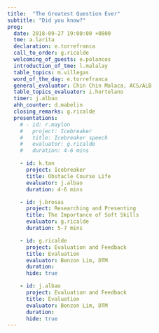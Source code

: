 ```yaml
---
title:  "The Greatest Question Ever"
subtitle: "Did you know?"
prog: 
  date: 2018-09-27 19:00:00 +0800
  tme: a.larita
  declaration: e.torrefranca
  call_to_order: g.ricalde
  welcoming_of_guests: e.polancos
  introduction_of_tme: l.malalay
  table_topics: m.villegas
  word_of_the_day: e.torrefranca
  general_evaluator: Chin Chin Malaca, ACS/ALB
  table_topics_evaluator: i.hortelano
  timer: j.albao
  ahh_counter: d.mabelin
  closing_remarks: g.ricalde
  presentations:
    # - id: r.maylon
    #   project: Icebreaker
    #   title: Icebreaker speech
    #   evaluator: g.ricalde
    #   duration: 4-6 mins

    - id: k.tan
      project: Icebreaker
      title: Obstacle Course Life
      evaluator: j.albao
      duration: 4-6 mins

    - id: j.brosas
      project: Researching and Presenting
      title: The Importance of Soft Skills
      evaluator: g.ricalde
      duration: 5-7 mins

    - id: g.ricalde
      project: Evaluation and Feedback
      title: Evaluation
      evaluator: Benzon Lim, DTM
      duration:
      hide: true

    - id: j.albao
      project: Evaluation and Feedback
      title: Evaluation
      evaluator: Benzon Lim, DTM
      duration:
      hide: true
---
```

